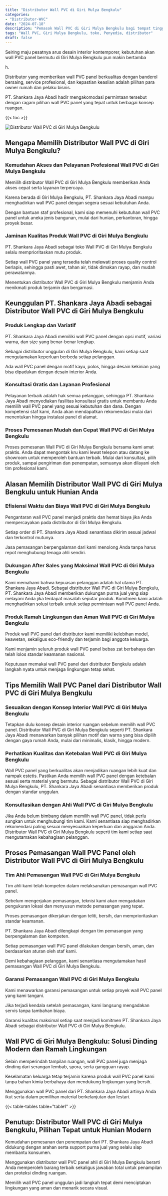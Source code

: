 ```yaml
---
title: "Distributor Wall PVC di Giri Mulya Bengkulu"
categories: 
- "Distributor-WVC"
date: "2024-07-18"
description: "Pemasok Wall PVC di Giri Mulya Bengkulu bagi tempat tinggal, perkantoran, dan toko. Panel berkualitas, beragam motif, warna menarik, beserta jasa instalasi dikerjakan oleh tenaga ahli profesional dan garansi resmi!|Jasa penjualan Wall PVC di Giri Mulya Bengkulu untuk kebutuhan tempat tinggal, office, maupun gerai, beserta produk berkualitas dan pemasangan oleh tim ahli dan garansi resmi.|Solusi Wall PVC di Giri Mulya Bengkulu yang terpercaya untuk tempat tinggal, kantor, serta toko, bersama panel berkualitas dan penempatan ditangani oleh teknisi ahli dan garansi resmi.|Distribusi Wall PVC di Giri Mulya Bengkulu bagi rumah, kantor, serta gerai, beserta material unggulan dan pemasangan ditangani oleh tenaga ahli ahli, dilengkapi dengan jaminan resmi.}"
tags: "Wall PVC, Giri Mulya Bengkulu, toko, Penyedia, distributor"
draft: false
---
```


Seiring maju pesatnya arus desain interior kontemporer, kebutuhan akan wall PVC panel bermutu di Giri Mulya Bengkulu pun makin bertamba

h.

Distributor yang memberikan wall PVC panel berkualitas dengan banderol bersaing, service profesional, dan kepastian keaslian adalah pilihan para owner rumah dan pelaku bisnis.

PT. Shankara Jaya Abadi hadir mengakomodasi permintaan tersebut dengan ragam pilihan wall PVC panel yang tepat untuk berbagai konsep ruangan.

{{< toc >}}

![Distributor Wall PVC di Giri Mulya Bengkulu](/images/Distributor-WVC/Distributor-Wall-PVC-di-Giri-Mulya-Bengkulu.png)


## Mengapa Memilih Distributor Wall PVC di Giri Mulya Bengkulu?

### Kemudahan Akses dan Pelayanan Profesional Wall PVC di Giri Mulya Bengkulu

Memilih distributor Wall PVC di Giri Mulya Bengkulu memberikan Anda akses cepat serta layanan terpercaya.

Karena berada di Giri Mulya Bengkulu, PT. Shankara Jaya Abadi mampu menghadirkan wall PVC panel dengan segera sesuai kebutuhan Anda.

Dengan bantuan staf profesional, kami siap memenuhi kebutuhan wall PVC panel untuk aneka jenis bangunan, mulai dari hunian, perkantoran, hingga proyek besar.

### Jaminan Kualitas Produk Wall PVC di Giri Mulya Bengkulu

PT. Shankara Jaya Abadi sebagai toko Wall PVC di Giri Mulya Bengkulu selalu memprioritaskan mutu produk.

Setiap wall PVC panel yang tersedia telah melewati proses quality control berlapis, sehingga pasti awet, tahan air, tidak dimakan rayap, dan mudah perawatannya.

Menentukan distributor Wall PVC di Giri Mulya Bengkulu menjamin Anda menikmati produk terjamin dan bergarnasi.

## Keunggulan PT. Shankara Jaya Abadi sebagai Distributor Wall PVC di Giri Mulya Bengkulu

### Produk Lengkap dan Variatif

PT. Shankara Jaya Abadi memiliki wall PVC panel dengan opsi motif, variasi warna, dan size yang benar-benar lengkap.

Sebagai distributor unggulan di Giri Mulya Bengkulu, kami setiap saat mengutamakan keperluan berbeda setiap pelanggan.

Ada wall PVC panel dengan motif kayu, polos, hingga desain kekinian yang bisa dipadukan dengan desain interior Anda.

### Konsultasi Gratis dan Layanan Profesional

Pelayanan terbaik adalah hak semua pelanggan, sehingga PT. Shankara Jaya Abadi menyediakan fasilitas konsultasi gratis untuk membantu Anda memilih wall PVC panel yang sesuai kebutuhan dan dana. Dengan kompetensi staf kami, Anda akan mendapatkan rekomendasi mulai dari menentukan hingga instalasi panel di alamat.

### Proses Pemesanan Mudah dan Cepat Wall PVC di Giri Mulya Bengkulu

Proses pemesanan Wall PVC di Giri Mulya Bengkulu bersama kami amat praktis. Anda dapat mengontak kru kami lewat telepon atau datang ke showroom untuk memperoleh bantuan terbaik. Mulai dari konsultasi, pilih produk, sampai pengiriman dan penempatan, semuanya akan dilayani oleh tim profesional kami.

## Alasan Memilih Distributor Wall PVC di Giri Mulya Bengkulu untuk Hunian Anda

### Efisiensi Waktu dan Biaya Wall PVC di Giri Mulya Bengkulu

Pengantaran wall PVC panel menjadi praktis dan hemat biaya jika Anda mempercayakan pada distributor di Giri Mulya Bengkulu.

Setiap order di PT. Shankara Jaya Abadi senantiasa dikirim sesuai jadwal dan terkontrol mutunya.

Jasa pemasangan berpengalaman dari kami menolong Anda tanpa harus repot menghubungi tenaga ahli sendiri.

### Dukungan After Sales yang Maksimal Wall PVC di Giri Mulya Bengkulu

Kami memahami bahwa kepuasan pelanggan adalah hal utama PT. Shankara Jaya Abadi. Sebagai distributor Wall PVC di Giri Mulya Bengkulu, PT. Shankara Jaya Abadi memberikan dukungan purna jual yang siap melayani Anda jika terdapat masalah seputar produk. Komitmen kami adalah menghadirkan solusi terbaik untuk setiap permintaan wall PVC panel Anda.

### Produk Ramah Lingkungan dan Aman Wall PVC di Giri Mulya Bengkulu

Produk wall PVC panel dari distributor kami memiliki kelebihan model, keawetan, sekaligus eco-friendly dan terjamin bagi anggota keluarga.

Kami menjamin seluruh produk wall PVC panel bebas zat berbahaya dan telah lolos standar keamanan nasional.

Keputusan memakai wall PVC panel dari distributor Bengkulu adalah langkah nyata untuk menjaga lingkungan tetap sehat.

## Tips Memilih Wall PVC Panel dari Distributor Wall PVC di Giri Mulya Bengkulu

### Sesuaikan dengan Konsep Interior Wall PVC di Giri Mulya Bengkulu

Tetapkan dulu konsep desain interior ruangan sebelum memilih wall PVC panel. Distributor Wall PVC di Giri Mulya Bengkulu seperti PT. Shankara Jaya Abadi menawarkan banyak pilihan motif dan warna yang bisa dipilih dengan gaya rumah Anda, mulai dari minimalis, klasik, hingga modern.

### Perhatikan Kualitas dan Ketebalan Wall PVC di Giri Mulya Bengkulu

Wall PVC panel yang berkualitas akan menjadikan ruangan lebih kuat dan nampak estetis. Pastikan Anda memilih wall PVC panel dengan ketebalan sesuai serta material yang bermutu. Sebagai distributor Wall PVC di Giri Mulya Bengkulu, PT. Shankara Jaya Abadi senantiasa memberikan produk dengan standar unggulan.

### Konsultasikan dengan Ahli Wall PVC di Giri Mulya Bengkulu

Jika Anda belum bimbang dalam memilih wall PVC panel, tidak perlu sungkan untuk menghubungi tim kami. Kami senantiasa siap menghadirkan rekomendasi paling sesuai menyesuaikan keperluan dan anggaran Anda. Distributor Wall PVC di Giri Mulya Bengkulu seperti tim kami setiap saat mengutamakan kebahagiaan pelanggan.

## Proses Pemasangan Wall PVC Panel oleh Distributor Wall PVC di Giri Mulya Bengkulu

### Tim Ahli Pemasangan Wall PVC di Giri Mulya Bengkulu

Tim ahli kami telah kompeten dalam melaksanakan pemasangan wall PVC panel.

Sebelum mengerjakan pemasangan, teknisi kami akan mengadakan pengukuran lokasi dan menyusun metode pemasangan yang tepat.

Proses pemasangan dikerjakan dengan teliti, bersih, dan memprioritaskan standar keamanan.

PT. Shankara Jaya Abadi dilengkapi dengan tim pemasangan yang berpengalaman dan kompeten.

Setiap pemasangan wall PVC panel dilakukan dengan bersih, aman, dan berdasarkan aturan oleh staf kami.

Demi kebahagiaan pelanggan, kami senantiasa mengutamakan hasil pemasangan Wall PVC di Giri Mulya Bengkulu.

### Garansi Pemasangan Wall PVC di Giri Mulya Bengkulu

Kami menawarkan garansi pemasangan untuk setiap proyek wall PVC panel yang kami tangani.

Jika terjadi kendala setelah pemasangan, kami langsung mengadakan servis tanpa tambahan biaya.

Garansi kualitas maksimal setiap saat menjadi komitmen PT. Shankara Jaya Abadi sebagai distributor Wall PVC di Giri Mulya Bengkulu.

## Wall PVC di Giri Mulya Bengkulu: Solusi Dinding Modern dan Ramah Lingkungan

Selain memperindah tampilan ruangan, wall PVC panel juga menjaga dinding dari serangan lembab, spora, serta gangguan rayap.

Keselamatan keluarga tetap terjamin karena produk wall PVC panel kami tanpa bahan kimia berbahaya dan mendukung lingkungan yang bersih.

Menggunakan wall PVC panel dari PT. Shankara Jaya Abadi artinya Anda ikut serta dalam pemilihan material berkelanjutan dan lestari.

{{< table-tables table="table1" >}}

## Penutup: Distributor Wall PVC di Giri Mulya Bengkulu, Pilihan Tepat untuk Hunian Modern

Kemudahan pemesanan dan penempatan dari PT. Shankara Jaya Abadi didukung dengan arahan serta support purna jual yang selalu siap membantu konsumen.

Menggunakan distributor wall PVC panel ahli di Giri Mulya Bengkulu berarti Anda memperoleh barang terbaik sekaligus jawaban total untuk penampilan dan proteksi dinding ruangan.

Memilih wall PVC panel unggulan jadi langkah tepat demi menciptakan lingkungan yang aman dan menarik secara visual.
